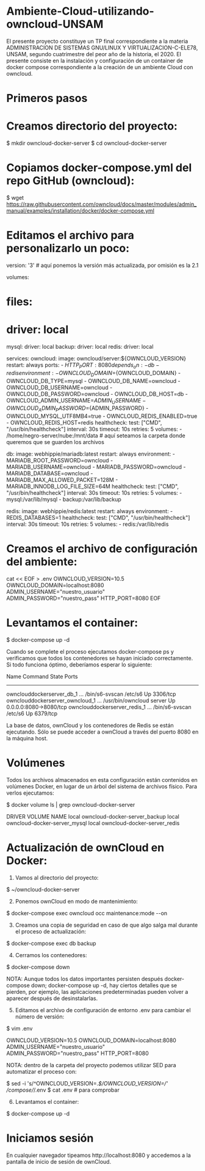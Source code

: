 # Ambiente-Cloud-utilizando-owncloud-UNSAM

El presente proyecto constituye un TP final correspondiente a la materia ADMINISTRACION DE SISTEMAS GNU/LINUX Y VIRTUALIZACION-C-ELE78, UNSAM, segundo cuatrimestre del peor año de la historia, el 2020. El presente consiste en la instalación y configuración de un container de docker compose correspondiente a la creación de un ambiente Cloud con owncloud.

# Primeros pasos
# Creamos directorio del proyecto:

$ mkdir owncloud-docker-server
$ cd owncloud-docker-server

# Copiamos docker-compose.yml del repo GitHub (owncloud):

$ wget https://raw.githubusercontent.com/owncloud/docs/master/modules/admin_manual/examples/installation/docker/docker-compose.yml

# Editamos el archivo para personalizarlo un poco:

version: '3' # aquí ponemos la versión más actualizada, por omisión es la 2.1

volumes:
#  files:
#    driver: local
  mysql:
    driver: local
  backup:
    driver: local
  redis:
    driver: local

services:
  owncloud:
    image: owncloud/server:${OWNCLOUD_VERSION}
    restart: always
    ports:
      - ${HTTP_PORT}:8080
    depends_on:
      - db
      - redis
    environment:
      - OWNCLOUD_DOMAIN=${OWNCLOUD_DOMAIN}
      - OWNCLOUD_DB_TYPE=mysql
      - OWNCLOUD_DB_NAME=owncloud
      - OWNCLOUD_DB_USERNAME=owncloud
      - OWNCLOUD_DB_PASSWORD=owncloud
      - OWNCLOUD_DB_HOST=db
      - OWNCLOUD_ADMIN_USERNAME=${ADMIN_USERNAME}
      - OWNCLOUD_ADMIN_PASSWORD=${ADMIN_PASSWORD}
      - OWNCLOUD_MYSQL_UTF8MB4=true
      - OWNCLOUD_REDIS_ENABLED=true
      - OWNCLOUD_REDIS_HOST=redis
    healthcheck:
      test: ["CMD", "/usr/bin/healthcheck"]
      interval: 30s
      timeout: 10s
      retries: 5
    volumes:
      - /home/negro-server/nube:/mnt/data # aquí seteamos la carpeta donde queremos que se guarden los archivos

  db:
    image: webhippie/mariadb:latest
    restart: always
    environment:
      - MARIADB_ROOT_PASSWORD=owncloud
      - MARIADB_USERNAME=owncloud
      - MARIADB_PASSWORD=owncloud
      - MARIADB_DATABASE=owncloud
      - MARIADB_MAX_ALLOWED_PACKET=128M
      - MARIADB_INNODB_LOG_FILE_SIZE=64M
    healthcheck:
      test: ["CMD", "/usr/bin/healthcheck"]
      interval: 30s
      timeout: 10s
      retries: 5
    volumes:
      - mysql:/var/lib/mysql
      - backup:/var/lib/backup

  redis:
    image: webhippie/redis:latest
    restart: always
    environment:
      - REDIS_DATABASES=1
    healthcheck:
      test: ["CMD", "/usr/bin/healthcheck"]
      interval: 30s
      timeout: 10s
      retries: 5
    volumes:
      - redis:/var/lib/redis

# Creamos el archivo de configuración del ambiente:
cat << EOF > .env
OWNCLOUD_VERSION=10.5
OWNCLOUD_DOMAIN=localhost:8080
ADMIN_USERNAME="nuestro_usuario"
ADMIN_PASSWORD="nuestro_pass"
HTTP_PORT=8080
EOF

# Levantamos el container:

$ docker-compose up -d

Cuando se complete el proceso ejecutamos docker-compose ps y verificamos que todos los contenedores se hayan iniciado correctamente. Si todo funciona óptimo, deberíamos esperar lo siguiente:

Name                              Command                     State   Ports
__________________________________________________________________________________________
ownclouddockerserver_db_1         … /bin/s6-svscan /etc/s6    Up      3306/tcp
ownclouddockerserver_owncloud_1   … /usr/bin/owncloud server  Up      0.0.0.0:8080->8080/tcp
ownclouddockerserver_redis_1      … /bin/s6-svscan /etc/s6    Up      6379/tcp

La base de datos, ownCloud y los contenedores de Redis se están ejecutando. Sólo se puede acceder a ownCloud a través del puerto 8080 en la máquina host.

# Volúmenes

Todos los archivos almacenados en esta configuración están contenidos en volúmenes Docker, en lugar de un árbol del sistema de archivos físico. Para verlos ejecutamos:

$ docker volume ls | grep owncloud-docker-server

DRIVER              VOLUME NAME
local               owncloud-docker-server_backup
local               owncloud-docker-server_mysql
local               owncloud-docker-server_redis

# Actualización de ownCloud en Docker:

1) Vamos al directorio del proyecto:

$ ~/owncloud-docker-server 

2) Ponemos ownCloud en modo de mantenimiento:

$ docker-compose exec owncloud occ maintenance:mode --on

3) Creamos una copia de seguridad en caso de que algo salga mal durante el proceso de actualización:

$ docker-compose exec db backup

4) Cerramos los contenedores:

$ docker-compose down

NOTA: Aunque todos los datos importantes persisten después docker-compose down; docker-compose up -d, hay ciertos detalles que se pierden, por ejemplo, las aplicaciones predeterminadas pueden volver a aparecer después de desinstalarlas.

5) Editamos el archivo de configuración de entorno .env para cambiar el número de versión:

$ vim .env

OWNCLOUD_VERSION=10.5
OWNCLOUD_DOMAIN=localhost:8080
ADMIN_USERNAME="nuestro_usuario"
ADMIN_PASSWORD="nuestro_pass"
HTTP_PORT=8080

NOTA: dentro de la carpeta del proyecto podemos utilizar SED para automatizar el proceso con: 

$ sed -i 's/^OWNCLOUD_VERSION=.*$/OWNCLOUD_VERSION=<newVersion>/' /compose/*/.env
$ cat .env # para comprobar

6) Levantamos el container: 

$ docker-compose up -d

# Iniciamos sesión

En cualquier navegador tipeamos http://localhost:8080 y accedemos a la pantalla de inicio de sesión de ownCloud.

